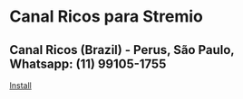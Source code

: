 # Canal Ricos para Stremio

## Canal Ricos (Brazil) - Perus, São Paulo, Whatsapp: (11) 99105-1755

[Install](stremio://zoreu.github.io/ricosstremio/manifest.json)
